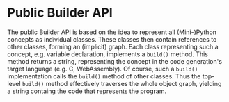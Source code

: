 # Public Builder API

The public Builder API is based on the idea
to represent all (Mini-)Python concepts
as individual classes.
These classes then contain references
to other classes,
forming an (implicit) graph.
Each class representing such a concept,
e.g. variable declaration,
implements a `build()` method.
This method returns a string,
representing the concept in the code generation's target language
(e.g. C, WebAssembly).
Of course, such a `build()` implementation
calls the `build()` method of other classes.
Thus the top-level `build()` method effectively traverses the whole
object graph,
yielding a string containg the code
that represents the program.
